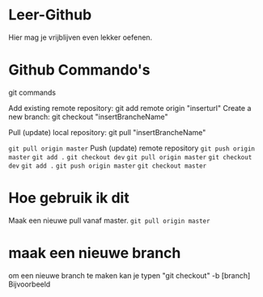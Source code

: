 # Leer-Github
Hier mag je vrijblijven even lekker oefenen. 

# Github Commando's

git commands

Add existing remote repository: git add remote origin "inserturl"
Create a new branch: git checkout "insertBrancheName"

Pull (update) local repository: git pull "insertBrancheName"

```git pull origin master```
Push (update) remote repository
```git push origin master```
```git add .```
```git checkout dev```
```git pull origin master```
```git checkout dev```
```git add .```
```git push origin master```
```git checkout master```

# Hoe gebruik ik dit

Maak een nieuwe pull vanaf master.
```git pull origin master```

# maak een nieuwe branch

om een nieuwe branch te maken kan je typen "git checkout" -b [branch] 
Bijvoorbeeld
``` git checkout -b "test"